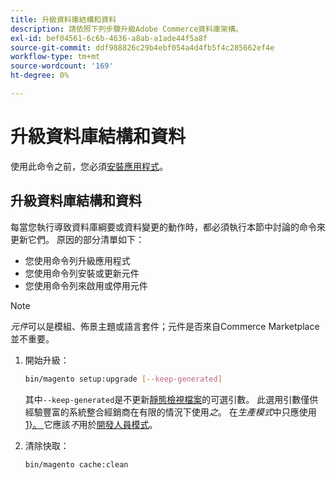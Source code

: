 ```yaml
---
title: 升級資料庫結構和資料
description: 請依照下列步驟升級Adobe Commerce資料庫架構。
exl-id: bef04561-6c6b-4636-a8ab-a1ade44f5a8f
source-git-commit: ddf988826c29b4ebf054a4d4fb5f4c285662ef4e
workflow-type: tm+mt
source-wordcount: '169'
ht-degree: 0%

---
```


# 升級資料庫結構和資料

使用此命令之前，您必須[安裝應用程式](../advanced.md)。

## 升級資料庫結構和資料

每當您執行導致資料庫綱要或資料變更的動作時，都必須執行本節中討論的命令來更新它們。 原因的部分清單如下：

* 您使用命令列升級應用程式
* 您使用命令列安裝或更新元件
* 您使用命令列來啟用或停用元件

>[!NOTE]
>
>*元件*&#x200B;可以是模組、佈景主題或語言套件；元件是否來自Commerce Marketplace並不重要。

1. 開始升級：

   ```bash
   bin/magento setup:upgrade [--keep-generated]
   ```

   其中`--keep-generated`是不更新[靜態檢視檔案](../../configuration/cli/static-view-file-deployment.md)的可選引數。 此選用引數僅供經驗豐富的系統整合經銷商在有限的情況下使用&#x200B;*之*。 在&#x200B;*生產模式*&#x200B;中只應使用[1}。 ](../../configuration/bootstrap/application-modes.md#production-mode)它應該&#x200B;*不*&#x200B;用於[開發人員模式](../../configuration/bootstrap/application-modes.md#developer-mode)。

1. 清除快取：

   ```bash
   bin/magento cache:clean
   ```
